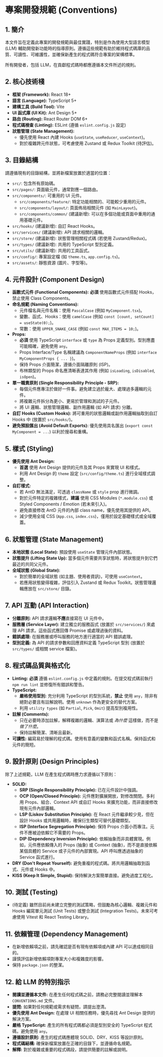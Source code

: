 # 專案開發規範 (Conventions)

## 1. 簡介

本文件旨在定義此專案的開發規範與最佳實踐，特別是作為使用大型語言模型 (LLM) 輔助開發新功能時的指導原則。遵循這些規範有助於維持程式碼庫的品質、可讀性、可維護性，並確保新產生的程式碼符合專案的架構標準。

所有開發者，包括 LLM，在貢獻程式碼時都應遵循本文件所述的規則。

## 2. 核心技術棧

*   **框架 (Framework):** React 18+
*   **語言 (Language):** TypeScript 5+
*   **建構工具 (Build Tool):** Vite
*   **UI 函式庫 (UI Kit):** Ant Design 5+
*   **路由 (Routing):** React Router DOM 6+
*   **程式碼檢查 (Linting):** ESLint (遵循 `eslint.config.js` 設定)
*   **狀態管理 (State Management):**
    *   優先使用 React 內建 Hooks (`useState`, `useReducer`, `useContext`)。
    *   對於複雜跨元件狀態，可考慮使用 Zustand 或 Redux Toolkit (待評估)。

## 3. 目錄結構

請遵循現有的目錄結構，並將新檔案放置於適當的位置：

*   `src/`: 包含所有原始碼。
*   `src/pages/`: 頁面級元件，通常對應一個路由。
*   `src/components/`: 可重用的 UI 元件。
    *   `src/components/feature/`: 特定功能相關的、可能較少重用的元件。
    *   `src/components/layout/`: 頁面佈局相關元件 (如 `MainLayout`)。
    *   `src/components/common/` (建議新增): 可以在多個功能或頁面中重用的通用基礎元件。
*   `src/hooks/` (建議新增): 自訂 React Hooks。
*   `src/services/` (建議新增): API 請求相關的邏輯。
*   `src/store/` (建議新增): 狀態管理相關程式碼 (若使用 Zustand/Redux)。
*   `src/types/` (建議新增): 共用的 TypeScript 型別定義。
*   `src/utils/` (建議新增): 共用的工具函式。
*   `src/config/`: 專案設定檔 (如 `theme.ts`, `app.config.ts`)。
*   `src/assets/`: 靜態資源 (圖片、字型等)。

## 4. 元件設計 (Component Design)

*   **函數式元件 (Functional Components):** **必須** 使用函數式元件搭配 Hooks，禁止使用 Class Components。
*   **命名規範 (Naming Conventions):**
    *   元件檔名與元件名稱：使用 `PascalCase` (例如 `MyComponent.tsx`)。
    *   變數、函式、Hooks：使用 `camelCase` (例如 `const [count, setCount] = useState(0);`)。
    *   常數：使用 `UPPER_SNAKE_CASE` (例如 `const MAX_ITEMS = 10;`)。
*   **Props:**
    *   **必須** 使用 TypeScript `interface` 或 `type` 為 Props 定義型別。型別應盡可能精確，避免使用 `any`。
    *   Props Interface/Type 名稱建議為 `ComponentNameProps` (例如 `interface MyComponentProps { ... }`)。
    *   保持 Props 介面簡潔，遵循介面隔離原則 (ISP)。
    *   布林類型的 Props 命名應清晰表達其作用 (例如 `isLoading`, `isDisabled`, `isOpen`)。
*   **單一職責原則 (Single Responsibility Principle - SRP):**
    *   每個元件應專注於做好一件事。避免建立過於龐大、處理過多邏輯的元件。
    *   將複雜元件拆分為更小、更易於管理和測試的子元件。
    *   將 UI 邏輯、狀態管理邏輯、副作用邏輯 (如 API 請求) 分離。
*   **自訂 Hooks (Custom Hooks):** 將可重用的狀態邏輯或副作用邏輯抽取到自訂 Hooks 中 (放置於 `src/hooks/`)。
*   **避免預設匯出 (Avoid Default Exports):** 優先使用具名匯出 (`export const MyComponent = ...`) 以利於搜尋和重構。

## 5. 樣式 (Styling)

*   **優先使用 Ant Design:**
    *   **首選** 使用 Ant Design 提供的元件及其 Props 來實現 UI 和樣式。
    *   利用 Ant Design 的 `theme` 設定 (`src/config/theme.ts`) 進行全域樣式調整。
*   **自訂樣式:**
    *   若 AntD 無法滿足，可透過 `className` 或 `style` prop 進行微調。
    *   對於元件特定的複雜樣式，**建議** 使用 CSS Modules (`*.module.css`) 或 Styled Components / Emotion (若未來引入)。
    *   避免直接修改 AntD 元件的內部 class name，優先使用其提供的 API。
    *   減少使用全域 CSS (`App.css`, `index.css`)，僅用於設定基礎樣式或全域覆蓋。

## 6. 狀態管理 (State Management)

*   **本地狀態 (Local State):** 預設使用 `useState` 管理元件內部狀態。
*   **狀態提升 (Lifting State Up):** 當多個元件需要共享狀態時，將狀態提升到它們最近的共同父元件。
*   **全域狀態 (Global State):**
    *   對於簡單的全域狀態 (如主題、使用者資訊)，可使用 `useContext`。
    *   若應用狀態變得複雜，評估引入 Zustand 或 Redux Toolkit。狀態管理邏輯應放在 `src/store/` 目錄。

## 7. API 互動 (API Interaction)

*   **分離原則:** API 請求邏輯**不應**直接寫在 UI 元件中。
*   **服務層 (Service Layer):** 建立獨立的服務函式 (放置於 `src/services/`) 來處理 API 請求。這些函式應回傳 Promise 或處理過後的資料。
*   **錯誤處理:** 在服務層或呼叫服務的地方進行適當的 API 錯誤處理。
*   **型別定義:** 為 API 的請求參數和回應資料定義 TypeScript 型別 (放置於 `src/types/` 或相關 service 檔案)。

## 8. 程式碼品質與格式化

*   **Linting:** **必須** 遵循 `eslint.config.js` 中定義的規則。在提交程式碼前執行 `npm run lint` 並修復所有錯誤和警告。
*   **TypeScript:**
    *   **嚴格使用型別:** 充分利用 TypeScript 的型別系統，**禁止** 使用 `any`，除非有絕對必要且有註解說明。使用 `unknown` 作為更安全的替代方案。
    *   利用 `utility types` (如 `Partial`, `Pick`, `Omit`) 提高型別複用性。
*   **註解 (Comments):**
    *   只在必要時添加註解，解釋複雜的邏輯、演算法或 *為什麼* 這樣做，而不是 *做了什麼*。
    *   保持註解簡潔、清晰且最新。
*   **可讀性:** 編寫易於理解的程式碼。使用有意義的變數和函式名稱。保持函式和元件的簡短。

## 9. 設計原則 (Design Principles)

除了上述規範，LLM 在產生程式碼時應力求遵循以下原則：

*   **SOLID:**
    *   **SRP (Single Responsibility Principle):** 已在元件設計中強調。
    *   **OCP (Open/Closed Principle):** 元件應對擴展開放，對修改關閉。多利用 Props、組合、Context API 或自訂 Hooks 來擴充功能，而非直接修改現有元件內部邏輯。
    *   **LSP (Liskov Substitution Principle):** 在 React 元件繼承較少見，但在設計 Hooks 或共用邏輯時，確保衍生類型可替代基礎類型。
    *   **ISP (Interface Segregation Principle):** 保持 Props 介面小而專注。元件不應被迫依賴它不需要的 Props。
    *   **DIP (Dependency Inversion Principle):** 依賴抽象而非具體實現。例如，元件應依賴傳入的 Props (抽象) 或 Context (抽象)，而不是直接依賴某個具體的 Service 或子元件的內部實現。API 呼叫應透過抽象的 Service 函式進行。
*   **DRY (Don't Repeat Yourself):** 避免重複的程式碼。將共用邏輯抽取到函式、元件或 Hooks 中。
*   **KISS (Keep It Simple, Stupid):** 保持解決方案簡單直接。避免過度工程化。

## 10. 測試 (Testing)

*   (待定義) 雖然目前尚未建立完整的測試策略，但鼓勵為核心邏輯、複雜元件和 Hooks 編寫單元測試 (Unit Tests) 或整合測試 (Integration Tests)。未來可考慮使用 Vitest 和 React Testing Library。

## 11. 依賴管理 (Dependency Management)

*   在新增依賴項之前，請先確認是否有現有依賴項或內建 API 可以達成相同目的。
*   謹慎評估新增依賴項對專案大小和複雜度的影響。
*   保持 `package.json` 的整潔。

## 12. 給 LLM 的特別指示

*   **閱讀並遵循本文件:** 在產生任何程式碼之前，請務必完整閱讀並理解本 `CONVENTIONS.md` 文件。
*   **提問:** 如果對任何規範或需求有疑問，請提出澄清。
*   **優先使用 Ant Design:** 在處理 UI 相關任務時，優先尋找 Ant Design 提供的解決方案。
*   **嚴格 TypeScript:** 產生的所有程式碼都必須是型別安全的 TypeScript 程式碼，避免使用 `any`。
*   **遵循設計原則:** 產生的程式碼應體現 SOLID、DRY、KISS 等設計原則。
*   **程式碼結構:** 確保新檔案放置在正確的目錄下，並遵循命名規範。
*   **解釋:** 對於複雜或重要的程式碼段，請提供簡要的註解或說明。
